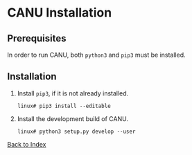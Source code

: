 # CANU Installation

## Prerequisites

In order to run CANU, both `python3` and `pip3` must be installed.

## Installation

1. Install `pip3`, if it is not already installed.

   ```ShellSession
   linux# pip3 install --editable
   ```

1. Install the development build of CANU.

   ```ShellSession
   linux# python3 setup.py develop --user
   ```

[Back to Index](index.md)
